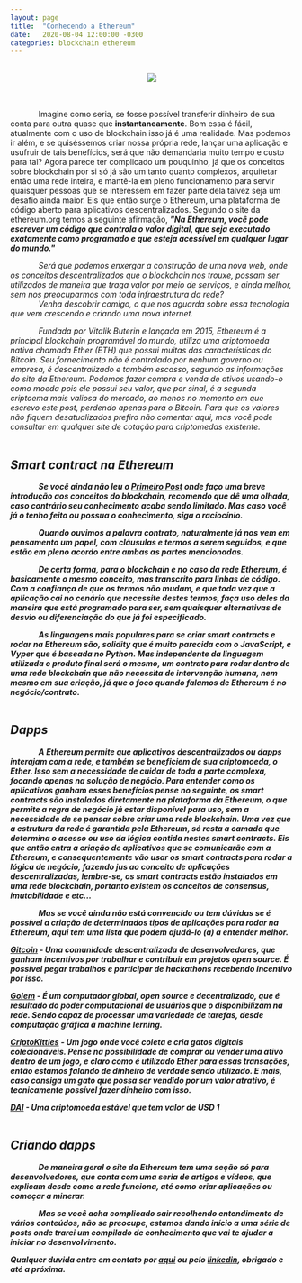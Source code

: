 ```yaml
---
layout: page
title:  "Conhecendo a Ethereum"
date:   2020-08-04 12:00:00 -0300
categories: blockchain ethereum
---
```

<br/>
<div class="row">
    <div class="col-sm-12" style="text-align:center">
        <img src="https://siasky.net/NAAlKT14Z5kX9H2g0aIBBQhITHeoo1QZL-hguiOM6nEtrw">
    </div>
</div>
<br/>
<br/>

<span class="paragraph">Imagine como seria, se fosse possível transferir dinheiro de sua conta para outra quase que <strong>instantaneamente</strong>. Bom essa é fácil, atualmente com o uso de blockchain isso já é uma realidade. Mas podemos ir além, e se quiséssemos criar nossa própria rede, lançar uma aplicação e usufruir de tais benefícios, será que não demandaria muito tempo e custo para tal? Agora parece ter complicado um pouquinho, já que os conceitos sobre blockchain por si só já são um tanto quanto complexos, arquitetar então uma rede inteira, e mantê-la em pleno funcionamento para servir quaisquer pessoas que se interessem em fazer parte dela talvez seja um desafio ainda maior. Eis que então surge o Ethereum, uma plataforma de código aberto para aplicativos descentralizados. Segundo o site da ethereum.org temos a seguinte afirmação, <i><strong>"Na Ethereum, você pode escrever um código que controla o valor digital, que seja executado exatamente como programado e que esteja acessível em qualquer lugar do mundo."</strong>

<span class="paragraph">Será que podemos enxergar a construção de uma nova web, onde os conceitos descentralizados que o blockchain nos trouxe, possam ser utilizados de maneira que traga valor por meio de serviços, e ainda melhor, sem nos preocuparmos com toda infraestrutura da rede?<br/>
<span class="paragraph">Venha descobrir comigo, o que nos aguarda sobre essa tecnologia que vem crescendo e criando uma nova internet.

<span class="paragraph">Fundada por Vitalik Buterin e lançada em 2015, Ethereum é a principal blockchain programável do mundo, utiliza uma criptomoeda nativa chamada Ether (ETH) que possui muitas das características do Bitcoin. Seu fornecimento não é controlado por nenhum governo ou empresa, é descentralizado e também escasso, segundo as informações do site da Ethereum. Podemos fazer compra e venda de ativos usando-o como moeda pois ele possui seu valor, que por sinal, é a segunda criptoema mais valiosa do mercado, ao menos no momento em que escrevo este post, perdendo apenas para o Bitcoin. Para que os valores não fiquem desatualizados prefiro não comentar aqui, mas você pode consultar em qualquer site de cotação para criptomedas existente.
<br/>
<br/>


## <strong>Smart contract na Ethereum
<span class="paragraph">Se você ainda não leu o <a href="{{ site.baseurl }}{% link _posts/2020-07-01-quebrango-o-gelo.markdown %}">Primeiro Post</a> onde faço uma breve introdução aos conceitos do blockchain, recomendo que dê uma olhada, caso contrário seu conhecimento acaba sendo limitado. Mas caso você já o tenho feito ou possua o conhecimento, siga o raciocínio.

<span class="paragraph">Quando ouvimos a palavra contrato, naturalmente já nos vem em pensamento um papel, com cláusulas e termos a serem seguidos, e que estão em pleno acordo entre ambas as partes mencionadas.

<span class="paragraph">De certa forma, para o blockchain e no caso da rede Ethereum, é basicamente o mesmo conceito, mas transcrito para linhas de código. Com a confiança de que os termos não mudam, e que toda vez que a aplicação cai no cenário que necessite destes termos, faça uso deles da maneira que está programado para ser, sem quaisquer alternativas de desvio ou diferenciação do que já foi especificado.

<span class="paragraph">As linguagens mais populares para se criar smart contracts e rodar na Ethereum são, solidity que é muito parecida com o JavaScript, e Vyper que é baseada no Python. Mas independente da linguagem utilizada o produto final será o mesmo, um contrato para rodar dentro de uma rede blockchain que não necessita de intervenção humana, nem mesmo em sua criação, já que o foco quando falamos de Ethereum é no negócio/contrato.
<br/>
<br/>

## <strong>Dapps
<span class="paragraph">A Ethereum permite que aplicativos descentralizados ou dapps interajam com a rede, e também se beneficiem de sua criptomoeda, o Ether. Isso sem a necessidade de cuidar de toda a parte complexa, focando apenas na solução de negócio.
Para entender como os aplicativos ganham esses benefícios pense no seguinte, os smart contracts são instalados diretamente na plataforma da Ethereum, o que permite a regra de negócio já estar disponível para uso, sem a necessidade de se pensar sobre criar uma rede blockchain. Uma vez que a estrutura da rede é garantida pela Ethereum, só resta a camada que determina o acesso ou uso da lógica contida nestes smart contracts. 
Eis que então entra a criação de aplicativos que se comunicarão com a Ethereum, e consequentemente vão usar os smart contracts para rodar a lógica de negócio, fazendo jus ao conceito de aplicações descentralizadas, lembre-se, os smart contracts estão instalados em uma rede blockchain, portanto existem os conceitos de consensus, imutabilidade e etc...

<span class="paragraph">Mas se você ainda não está convencido ou tem dúvidas se é possível a criação de determinados tipos de aplicações para rodar na Ethereum, aqui tem uma lista que podem ajudá-lo (a) a entender melhor.

<strong><a href="https://gitcoin.co/landing">Gitcoin</a> - </strong>Uma comunidade descentralizada de desenvolvedores, que ganham incentivos por trabalhar e contribuir em projetos open source. É possível pegar trabalhos e participar de hackathons recebendo incentivo por isso.

<strong><a href="https://golem.network">Golem</a> - </strong>
É um computador global, open source e decentralizado, que é resultado do poder computacional de usuários que o disponibilizam na rede. Sendo capaz de processar uma variedade de tarefas, desde computação gráfica à machine lerning.

<strong><a href="http://www.cryptokitties.co">CriptoKitties</a> - </strong> 
Um jogo onde você coleta e cria gatos digitais colecionáveis. Pense na possibilidade de comprar ou vender uma ativo dentro de um jogo, e claro como é utilizado Ether para essas transações, então estamos falando de dinheiro de verdade sendo utilizado. E mais, caso consiga um gato que possa ser vendido por um valor atrativo, é tecnicamente possível fazer dinheiro com isso.

<strong><a href="https://makerdao.com/en">DAI</a> - </strong>
Uma criptomoeda estável que tem valor de USD 1
<br/>
<br/>

## <strong>Criando dapps
<span class="paragraph">De maneira geral o site da Ethereum tem uma seção só para desenvolvedores, que conta com uma seria de artigos e vídeos, que explicam desde como a rede funciona, até como criar aplicações ou começar a minerar.

<span class="paragraph">Mas se você acha complicado sair recolhendo entendimento de vários conteúdos, não se preocupe, estamos dando início a uma série de posts onde trarei um compilado de conhecimento que vai te ajudar a iniciar no desenvolvimento.<br/>


Qualquer duvida entre em contato por <a href="/contact/">aqui</a> ou pelo <a href="https://www.linkedin.com/in/erion-ricardo-barasuol-82722a30/">linkedin</a>, obrigado e até a próxima.


<style>
.paragraph {
    margin-left: 50px;
}
</style>